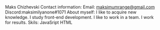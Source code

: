 Maks Chizhevski
Contact information:
Email: maksimumrange@gmail.com
Discord:maksimilyanone#1071
About myself:
I like to acquire new knowledge. I study front-end development. I like to work in a team. I work for results.
Skils:
JavaSript
HTML
